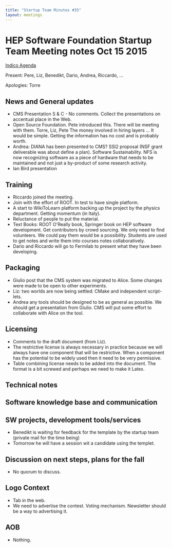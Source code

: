 ```yaml
---
title: "Startup Team Minutes #35"
layout: meetings
---
```


# HEP Software Foundation Startup Team Meeting notes Oct 15 2015

[Indico Agenda](https://indico.cern.ch/event/455267/)

Present: Pere, Liz, Benedikt, Dario, Andrea, Riccardo, ...

Apologies: Torre

## News and General updates

- CMS Presentation S & C - No comments. Collect the presentations on accentual
  place in the Web.
- Open Source Foundation. Pete introduced this. There will be meeting with them.
  Torre, Liz, Pete The money involved in hiring layers ... It would be simple.
  Getting the information has no cost and is probably worth.
- Andrea: DIANA has been presented to CMS? SSI2 proposal (NSF grant deliverable
  was about define a plan). Software Sustainability. NFS is now recognizing
  software as a piece of hardware that needs to be maintained and not just a
  by-product of some research activity.
- Ian Bird presentation

## Training

- Riccardo joined the meeting.
- Join with the effort of ROOT. In test to have single platform.
- A start to WikiToLearn platform backing up the project by the physics
  department. Getting momentum (in Italy).
- Reluctance of people to put the material.
- Text Books: ROOT O'Really book, Springer book on HEP software development. Get
  contributors by crowd sourcing. We only need to find volunteers. We could pay
  them would be a possibility. Students are used to get notes and write them
  into courses notes collaboratively.
- Dario and Riccardo will go to Fermilab to present what they have been
  developing.

## Packaging

- Giulio post that the CMS system was migrated to Alice. Some changes were made
  to be open to other experiments.
- Liz: two worlds are now being settled: CMake and independent script-lets.
- Andrea any tools should be designed to be as general as possible. We should
  get a presentation from Giulio. CMS will put some effort to collaborate with
  Alice on the tool.

## Licensing

- Comments to the draft document (from Liz).
- The restrictive license is always necessary in practice because we will always
  have one component that will be restrictive. When a component has the
  potential to be widely used then it need to be very permissive.
- Table combining license needs to be added into the document. The format is a
  bit screwed and perhaps we need to make it Latex.

## Technical notes

## Software knowledge base and communication

## SW projects, development tools/services

- Benedikt is waiting for feedback for the template by the startup team (private
  mail for the time being)
- Tomorrow he will have a session wit a candidate using the templet.

## Discussion on next steps, plans for the fall

- No quorum to discuss.

## Logo Context

- Tab in the web.
- We need to advertise the contest. Voting mechanism. Newsletter should be a way
  to advertising it.

## AOB

- Nothing.
